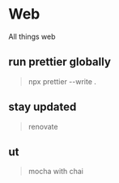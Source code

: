 # Web

All things web

## run prettier globally 
> npx prettier --write .

## stay updated 
> renovate

## ut 
> mocha with chai